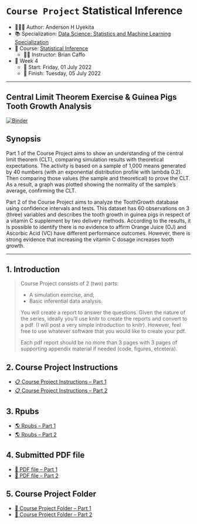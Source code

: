 `Course Project` Statistical Inference
================

-   👨🏻‍💻 Author: Anderson H Uyekita
-   📚 Specialization: <a
    href="https://www.coursera.org/specializations/data-science-statistics-machine-learning"
    target="_blank" rel="noopener">Data Science: Statistics and Machine
    Learning Specialization</a>
-   📖 Course:
    <a href="https://www.coursera.org/learn/statistical-inference"
    target="_blank" rel="noopener">Statistical Inference</a>
    -   🧑‍🏫 Instructor: Brian Caffo
-   📆 Week 4
    -   🚦 Start: Friday, 01 July 2022
    -   🏁 Finish: Tuesday, 05 July 2022

------------------------------------------------------------------------

## Central Limit Theorem Exercise & Guinea Pigs Tooth Growth Analysis

[![Binder](https://mybinder.org/badge_logo.svg)](https://mybinder.org/v2/gh/AndersonUyekita/statistical-inference_course-project/master?urlpath=rstudio)

## Synopsis

Part 1 of the Course Project aims to show an understanding of the
central limit theorem (CLT), comparing simulation results with
theoretical expectations. The activity is based on a sample of 1,000
means generated by 40 numbers (with an exponential distribution profile
with lambda 0.2). Then comparing those values (the sample and
theoretical) to prove the CLT. As a result, a graph was plotted showing
the normality of the sample’s average, confirming the CLT.

Part 2 of the Course Project aims to analyze the ToothGrowth database
using confidence intervals and tests. This dataset has 60 observations
on 3 (three) variables and describes the tooth growth in guinea pigs in
respect of a vitamin C supplement by two delivery methods. According to
the results, it is possible to identify there is no evidence to affirm
Orange Juice (OJ) and Ascorbic Acid (VC) have different performance
outcomes. However, there is strong evidence that increasing the vitamin
C dosage increases tooth growth.

------------------------------------------------------------------------

## 1. Introduction

> Course Project consists of 2 (two) parts:
>
> -   A simulation exercise, and;
> -   Basic inferential data analysis.
>
> You will create a report to answer the questions. Given the nature of
> the series, ideally you’ll use knitr to create the reports and convert
> to a pdf. (I will post a very simple introduction to knitr). However,
> feel free to use whatever software that you would like to create your
> pdf.
>
> Each pdf report should be no more than 3 pages with 3 pages of
> supporting appendix material if needed (code, figures, etcetera).

## 2. Course Project Instructions

-   [📋 Course Project Instructions – Part
    1](https://github.com/AndersonUyekita/statistical-inference_course-project/blob/main/Part%201/instructions.md)
-   [📋 Course Project Instructions – Part
    2](https://github.com/AndersonUyekita/statistical-inference_course-project/blob/main/Part%202/instructions.md)

## 3. Rpubs

-   [🌎 Rpubs – Part
    1](https://rpubs.com/AndersonUyekita/part-1_course-project_statistical-inference)
-   [🌎 Rpubs – Part
    2](https://rpubs.com/AndersonUyekita/part-2_course-project_statistical-inference)

## 4. Submitted PDF file

-   [📄 PDF file – Part
    1](https://github.com/AndersonUyekita/statistical-inference_course-project/blob/main/Part%201/statistical-inference_course-project_part-1.pdf)
-   [📄 PDF file – Part
    2](https://github.com/AndersonUyekita/statistical-inference_course-project/blob/main/Part%202/statistical-inference_course-project_part-2.pdf)

## 5. Course Project Folder

-   [🚀 Course Project Folder – Part
    1](https://github.com/AndersonUyekita/statistical-inference_course-project/tree/main/Part%201)
-   [🚀 Course Project Folder – Part
    2](https://github.com/AndersonUyekita/statistical-inference_course-project/tree/main/Part%202)
